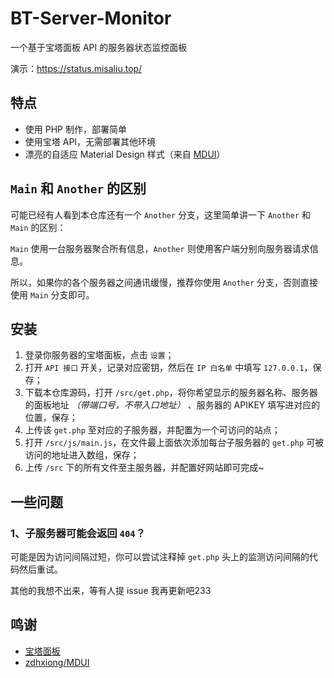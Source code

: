 # BT-Server-Monitor
一个基于宝塔面板 API 的服务器状态监控面板

演示：https://status.misaliu.top/


## 特点

- 使用 PHP 制作，部署简单
- 使用宝塔 API，无需部署其他环境
- 漂亮的自适应 Material Design 样式（来自 [MDUI](https://mdui.org)）

## `Main` 和 `Another` 的区别
可能已经有人看到本仓库还有一个 `Another` 分支，这里简单讲一下 `Another` 和 `Main` 的区别：

`Main` 使用一台服务器聚合所有信息，`Another` 则使用客户端分别向服务器请求信息。

所以，如果你的各个服务器之间通讯缓慢，推荐你使用 `Another` 分支，否则直接使用 `Main` 分支即可。

## 安装
1. 登录你服务器的宝塔面板，点击 `设置`；
2. 打开 `API 接口` 开关，记录对应密钥，然后在 `IP 白名单` 中填写 `127.0.0.1`，保存；
3. 下载本仓库源码，打开 `/src/get.php`，将你希望显示的服务器名称、服务器的面板地址 *（带端口号，不带入口地址）* 、服务器的 APIKEY 填写进对应的位置，保存；
4. 上传该 `get.php` 至对应的子服务器，并配置为一个可访问的站点；
5. 打开 `/src/js/main.js`，在文件最上面依次添加每台子服务器的 `get.php` 可被访问的地址进入数组，保存；
6. 上传 `/src` 下的所有文件至主服务器，并配置好网站即可完成~

## 一些问题

### 1、子服务器可能会返回 `404`？
可能是因为访问间隔过短，你可以尝试注释掉 `get.php` 头上的监测访问间隔的代码然后重试。

其他的我想不出来，等有人提 issue 我再更新吧233


## 鸣谢
- [宝塔面板](https://bt.cn)
- [zdhxiong/MDUI](https://github.com/zdhxiong/mdui)
